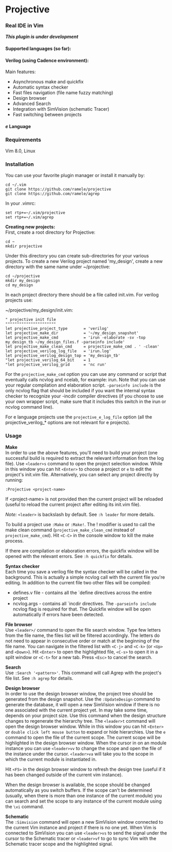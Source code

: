 # Projective
### Real IDE in Vim

_**This plugin is under development**_

#### Supported languages (so far):

#### Verilog (using Cadence environment):
Main features:
* Asynchronous make and quickfix
* Automatic syntax checker
* Fast files navigation (file name fuzzy matching)
* Design browser
* Advanced Search
* Integration with SimVision (schematic Tracer)
* Fast switching between projects

#### _e_ Language

### Requirements
Vim 8.0, Linux

### Installation
You can use your favorite plugin manager or install it manually by:
```
cd ~/.vim
git clone https://github.com/ramele/projective
git clone https://github.com/ramele/agrep
```
In your .vimrc:
```
set rtp+=~/.vim/projective
set rtp+=~/.vim/agrep
```

**Creating new projects:**  
First, create a root directory for Projective:
```
cd ~
mkdir projective
```

Under this directory you can create sub-directories for your various projects.
To create a new Verilog project named 'my_design', create a new directory with
the same name under ~/projective:
```
cd ~/projective
mkdir my_design
cd my_design
```
In each project directory there should be a file called init.vim.
For verilog projects use:

~/projective/my_design/init.vim:
```
" projective init file
""""""""""""""""""""""
let projective_project_type       = 'verilog'
let projective_make_dir           = '~/my_design_snapshot'
let projective_make_cmd           = 'irun -elaborate -sv -top my_design_tb ~/my_design_files.f -parseinfo include'
let projective_make_clean_cmd     = projective_make_cmd . ' -clean'
let projective_verilog_log_file   = 'irun.log'
let projective_verilog_design_top = 'my_design_tb'
"let projective_verilog_64_bit    = 1
"let projective_verilog_grid      = 'nc run'
```
For the `projective_make_cmd` option you can use any command or script that
eventually calls ncvlog and ncelab, for example: irun. Note that you can use
your regular compilation and elaboration script. `-parseinfo include` is the
only ncvlog flag that should be included if you want the internal syntax
checker to recognize your -incdir compiler directives (if you choose to use
your own wrapper script, make sure that it includes this switch in the irun or
ncvlog command line).

For e language projects use the `projective_e_log_file` option (all the
projective_verilog_* options are not relevant for e projects).

### Usage

**Make**  
In order to use the above features, you'll need to build your project (one
successful build is required to extract the relevant information from the log
file).
Use `<leader>s` command to open the project selection window. While in this
window you can hit `<Enter>` to choose a project or `e` to edit the project's
init.vim file. Alternatively, you can select any project directly by running:

`:Projective <project-name>`

If \<project-name> is not provided then the current project will be reloaded
(useful to reload the current project after editing its init.vim file).

_Note:_ `<leader>` is backslash by default. See `:h leader` for more details.

To build a project use `:Make` or `:Make!`. The ! modifier is used to call the
make clean command (`projective_make_clean_cmd` instead of `projective_make_cmd`).
Hit `<C-C>` in the console window to kill the make process.

If there are compilation or elaboration errors, the quickfix window will be
opened with the relevant errors. See `:h quickfix` for details.

**Syntax checker**  
Each time you save a verilog file the syntax checker will be called in the
background. This is actually a simple ncvlog call with the current file you're
editing. In addition to the current file two other files will be compiled:
* defines.v file - contains all the `define directives across the entire project
* ncvlog.args -  contains all \`incdir directives. The `-parseinfo include`
  ncvlog flag is required for that.
The Quickfix window will be open automatically if errors have been detected.

**File browser**  
Use `<leader>/` command to open the file search window. Type few letters from
the file name, the files list will be filtered accordingly. The letters do not
need to appear in consecutive order or match at the beginning of the file name.
You can navigate in the filtered list with `<C-j>` and `<C-k>` (or `<Up>` and
`<Down>`). Hit `<Enter>` to open the highlighted file, `<C-s>` to open it in a
split window or `<C-t>` for a new tab. Press `<Esc>` to cancel the search.

**Search**  
Use `:Search '<pattern>'`. This command will call Agrep with the project's file
list. See `:h agrep` for details.

**Design browser**  
In order to use the design browser window, the project tree should be generated
from the design snapshot. Use the `:UpdateDesign` command to generate the
database, it will open a new SimVision window if there is no one associated
with the current project yet. In may take some time, depends on your project
size. Use this command when the design structure changes to regenerate the
hierarchy tree.
The `<leader>t` command will open the design browser window. While in this
window you can hit `<Enter>` or `double click left mouse button` to expand or
hide hierarchies. Use the `e` command to open the file of the current scope.
The current scope will be highlighted in the design browser window. When the
cursor in on an module instance you can use `<leader>vv` to change the scope
and open the file of the instance under the cursor. `<leader>va` will take you
to the scope in which the current module is instantiated in.

Hit `<F5>` in the design browser window to refresh the design tree (useful if
it has been changed outside of the current vim instance).

When the design browser is available, the scope should be changed automatically
as you switch buffers. If the scope can't be determined (usually, when there is
more than one instance of the current module) you can search and set the scope
to any instance of the current module using the `\vi` command.

**Schematic**  
The `:Simvision` command will open a new SimVision window connected to the
current Vim instance and project if there is no one yet. When Vim is connected
to SimVision you can use `<leader>vs` to send the signal under the cursor to
the Schematic tracer or `<leader>vf` to go to sync Vim with the Schematic
tracer scope and the highlighted signal.
